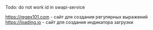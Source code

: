 Todo: do not work id in swapi-service

https://regex101.com - сайт для создания регулярных выражений
https://loading.io - сайт для создания индикатора загрузки